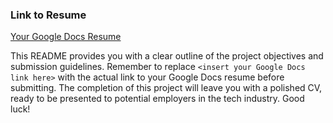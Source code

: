 ### Link to Resume

[Your Google Docs Resume](<https://docs.google.com/document/d/1ziKnP8GEJJRSX6sI0TiFGZBZ2U1NA09-NcW8sf6coNk/edit?tab=t.0>)

This README provides you with a clear outline of the project objectives and submission guidelines. Remember to replace `<insert your Google Docs link here>` with the actual link to your Google Docs resume before submitting. The completion of this project will leave you with a polished CV, ready to be presented to potential employers in the tech industry. Good luck!
